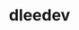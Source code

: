 ---
title: dleedev
github: https://github.com/dleedev
mode: dark
transition: 1s
score: 60
archetype:
- Game
---